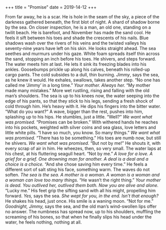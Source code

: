 +++
title = "Promise"
date = 2019-14-12
+++

From far away, he is a scar. He is hole in the seam of the sky, a piece of the darkness gathered beneath, the first blot of night. A shard of shadow borne by the sea.
On closer inspection, he is a man, an old one, standing on a twilit beach. 
    He is barefoot, and November has made the sand cool. He feels it sift between his toes and shade the crescents of his nails. Blue shadows wash over the rivers of his veins and the twisted valleys his seventy-nine years have left on his skin. He looks straight ahead.
    The sea seethes and murmurs under his gaze. White foam spreads itself thin across the sand, stopping an inch before his toes. He shivers, and steps forward.
    The water meets him at last. He lets it sink its freezing blades into his ankles. Goosebumps prickle up along his calves, beneath his rolled-up cargo pants. The cold subsides to a dull, thin burning.
    <em>Jimmy</em>, says the sea, as he knew it would.
    He exhales, swallows, takes another step. “No one has called me ‘Jimmy’ in a long time.”
    <em>Your mother. Always her.</em>
    “My mother made many mistakes.”
    More wet rustling, rising and falling with the old man’s shoulders. The sea is up to his knees now, the water seeping into the edge of his pants, so that they stick to his legs, sending a fresh shock of cold through him. He’s heavy with it. He dips his fingers into the bitter water.
    “What do you want?”
    A wave, bigger than the rest, pushes into him, splashing up to his hips. He stumbles, just a little. “Well?”
   <em> We want what was promised.</em>
    “Promises can be broken.” With withered hands he reaches into his pockets, weighted with silver coins and sea glass, love letters and little white pills. “I have so much, you know. So many things.”
    <em>We want what was promised.</em>
    “There has to be something.” His toes are numb now, but still he shivers. 
    <em>We want what was promised.</em>
    “But not by me!” He shouts it, with every scrap of air in him. He wheezes, then, so very small. The water laps at his chest, at his fluttering seagull heart. “Not by me.”
    <em>A love for a love. A grief for a grief. One drowning man for another. A deal is a deal and a choice is a choice.</em>
    “And she chose saving him every time.” He feels a different sort of salt sting his face, something warm.
    The waves do not soften. <em>The sea is the sea. A mother is a woman. A woman is a woman and a woman can love too many things.</em>
    “He wasn’t the right thing.”
   <em> Your mother is dead. You outlived her, outlived them both. Now you are alive and alone.</em>
    “Lucky me.” His feet grip the sifting sand with all his might, propelling him forward.
    <em>Yes,</em> says the sea. <em>She wept for you, in the end. Isn’t that enough?</em>
He shakes his head, just once. His smile is a waning moon. “Not for me.”
<em>Goodnight, Jimmy,</em> says the sea, and the old man’s wind-swollen lips offer no answer. The numbness has spread now, up to his shoulders, muffling the screaming of his bones, so that when he finally slips his head under the water, he feels nothing, nothing at all.